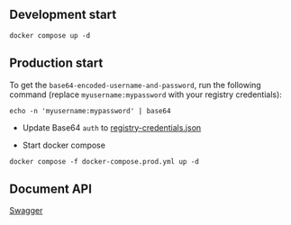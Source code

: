 ## Development start

```
docker compose up -d
```

## Production start

To get the `base64-encoded-username-and-password`, run the following command (replace `myusername:mypassword` with your registry credentials):

```
echo -n 'myusername:mypassword' | base64
```

- Update Base64 `auth` to [registry-credentials.json](./registry-credentials.json)

- Start docker compose

```
docker compose -f docker-compose.prod.yml up -d
```

## Document API

[Swagger](http://localhost:8000/api)
